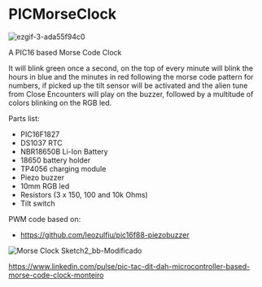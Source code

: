 # PICMorseClock

![ezgif-3-ada55f94c0](https://user-images.githubusercontent.com/38574378/221368142-74aa8a26-9c00-403d-9cce-baf0d1a795c5.gif)

A PIC16 based Morse Code Clock

It will blink green once a second, on the top of every minute will blink the hours in blue and the minutes in red following the morse code pattern for numbers, if picked up the tilt sensor will be activated and the alien tune from Close Encounters will play on the buzzer, followed by a multitude of colors blinking on the RGB led.

Parts list:

- PIC16F1827
- DS1037 RTC
- NBR18650B Li-Ion Battery
- 18650 battery holder
- TP4056 charging module
- Piezo buzzer
- 10mm RGB led
- Resistors (3 x 150, 100 and 10k Ohms)
- Tilt switch

PWM code based on:

- https://github.com/leozulfiu/pic16f88-piezobuzzer

![Morse Clock Sketch2_bb-Modificado](https://user-images.githubusercontent.com/38574378/221368391-db06acdf-d253-488d-a0c6-89eb9fa72cd5.png)

https://www.linkedin.com/pulse/pic-tac-dit-dah-microcontroller-based-morse-code-clock-monteiro
